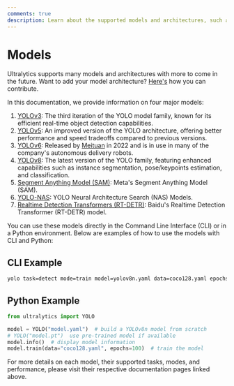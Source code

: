 ```yaml
---
comments: true
description: Learn about the supported models and architectures, such as YOLOv3, YOLOv5, and YOLOv8, and how to contribute your own model to Ultralytics.
---
```


# Models

Ultralytics supports many models and architectures with more to come in the future. Want to add your model architecture? [Here's](../help/contributing.md) how you can contribute.

In this documentation, we provide information on four major models:

1. [YOLOv3](./yolov3.md): The third iteration of the YOLO model family, known for its efficient real-time object detection capabilities.
2. [YOLOv5](./yolov5.md): An improved version of the YOLO architecture, offering better performance and speed tradeoffs compared to previous versions.
3. [YOLOv6](./yolov6.md): Released by [Meituan](https://about.meituan.com/) in 2022 and is in use in many of the company's autonomous delivery robots.
4. [YOLOv8](./yolov8.md): The latest version of the YOLO family, featuring enhanced capabilities such as instance segmentation, pose/keypoints estimation, and classification.
5. [Segment Anything Model (SAM)](./sam.md): Meta's Segment Anything Model (SAM).
6. [YOLO-NAS](./yolo-nas.md): YOLO Neural Architecture Search (NAS) Models.
7. [Realtime Detection Transformers (RT-DETR)](./rtdetr.md): Baidu's Realtime Detection Transformer (RT-DETR) model.

You can use these models directly in the Command Line Interface (CLI) or in a Python environment. Below are examples of how to use the models with CLI and Python:

## CLI Example

```bash
yolo task=detect mode=train model=yolov8n.yaml data=coco128.yaml epochs=100
```

## Python Example

```python
from ultralytics import YOLO

model = YOLO("model.yaml")  # build a YOLOv8n model from scratch
# YOLO("model.pt")  use pre-trained model if available
model.info()  # display model information
model.train(data="coco128.yaml", epochs=100)  # train the model
```

For more details on each model, their supported tasks, modes, and performance, please visit their respective documentation pages linked above.